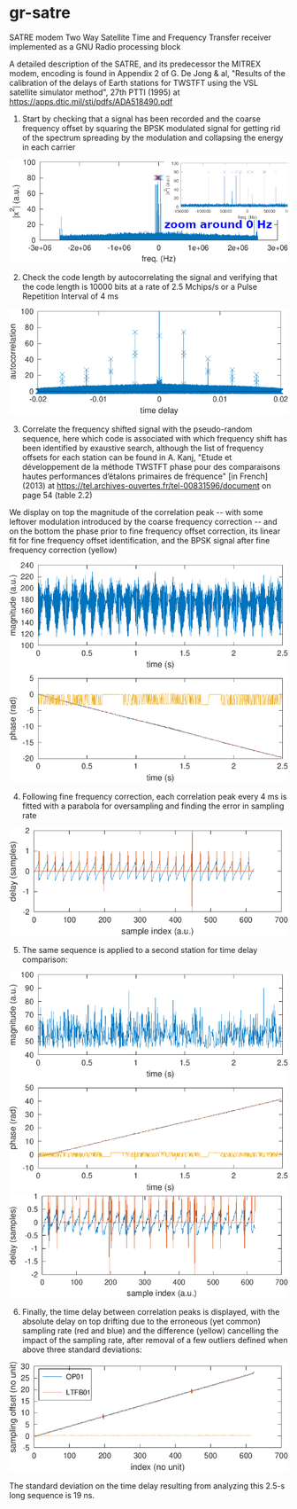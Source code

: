 # gr-satre
SATRE modem Two Way Satellite Time and Frequency Transfer receiver implemented as a GNU Radio processing block

A detailed description of the SATRE, and its predecessor the MITREX modem, encoding is found
in Appendix 2 of G. De Jong & al, "Results of the calibration of the delays of Earth stations for
TWSTFT using the VSL satellite simulator method", 27th PTTI (1995) at 
https://apps.dtic.mil/sti/pdfs/ADA518490.pdf

1. Start by checking that a signal has been recorded and the coarse frequency offset by
squaring the BPSK modulated signal for getting rid of the spectrum spreading by the modulation
and collapsing the energy in each carrier

<img src="figures/fig1.png">

2. Check the code length by autocorrelating the signal and verifying that the code length
is 10000 bits at a rate of 2.5 Mchips/s or a Pulse Repetition Interval of 4 ms

<img src="figures/fig2.png">

3. Correlate the frequency shifted signal with the pseudo-random sequence, here which code
is associated with which frequency shift has been identified by exaustive search, although the
list of frequency offsets for each station can be found in A. Kanj, "Etude et développement de 
la méthode TWSTFT phase pour des comparaisons hautes performances d’étalons primaires de fréquence"
[in French] (2013) at
https://tel.archives-ouvertes.fr/tel-00831596/document on page 54 (table 2.2) 

We display on top the magnitude of the correlation peak -- with some leftover modulation introduced
by the coarse frequency correction -- and on the bottom the phase prior to fine frequency offset
correction, its linear fit for fine frequency offset identification, and the BPSK signal after
fine frequency correction (yellow)

<img src="figures/fig3.png">

4. Following fine frequency correction, each correlation peak every 4 ms is fitted with a parabola
for oversampling and finding the error in sampling rate

<img src="figures/fig4.png">

5. The same sequence is applied to a second station for time delay comparison:

<img src="figures/fig5.png">
<img src="figures/fig6.png">

6. Finally, the time delay between correlation peaks is displayed, with the absolute delay on
top drifting due to the erroneous (yet common) sampling rate (red and blue) and the difference
(yellow) cancelling the impact of the sampling rate, after removal of a few outliers defined when
above three standard deviations:

<img src="figures/fig7.png">

The standard deviation on the time delay resulting from analyzing this 2.5-s long sequence is 19 ns.
